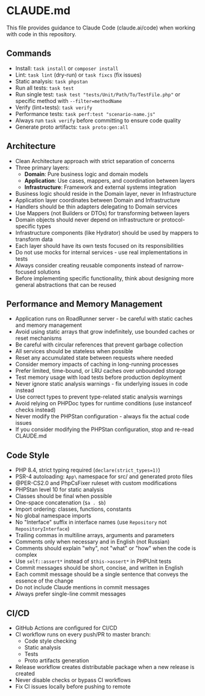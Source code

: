 # CLAUDE.md

This file provides guidance to Claude Code (claude.ai/code) when working with code in this repository.

## Commands
- Install: `task install` or `composer install`
- Lint: `task lint` (dry-run) or `task fixcs` (fix issues)
- Static analysis: `task phpstan`
- Run all tests: `task test`
- Run single test: `task test "tests/Unit/Path/To/TestFile.php"` or specific method with `--filter=methodName`
- Verify (lint+tests): `task verify`
- Performance tests: `task perf:test "scenario-name.js"`
- Always run `task verify` before committing to ensure code quality
- Generate proto artifacts: `task proto:gen:all`

## Architecture
- Clean Architecture approach with strict separation of concerns
- Three primary layers:
  - **Domain**: Pure business logic and domain models
  - **Application**: Use cases, mappers, and coordination between layers
  - **Infrastructure**: Framework and external systems integration
- Business logic should reside in the Domain layer, never in Infrastructure
- Application layer coordinates between Domain and Infrastructure
- Handlers should be thin adapters delegating to Domain services
- Use Mappers (not Builders or DTOs) for transforming between layers
- Domain objects should never depend on infrastructure or protocol-specific types
- Infrastructure components (like Hydrator) should be used by mappers to transform data
- Each layer should have its own tests focused on its responsibilities
- Do not use mocks for internal services - use real implementations in tests
- Always consider creating reusable components instead of narrow-focused solutions
- Before implementing specific functionality, think about designing more general abstractions that can be reused

## Performance and Memory Management
- Application runs on RoadRunner server - be careful with static caches and memory management
- Avoid using static arrays that grow indefinitely, use bounded caches or reset mechanisms
- Be careful with circular references that prevent garbage collection
- All services should be stateless when possible
- Reset any accumulated state between requests where needed
- Consider memory impacts of caching in long-running processes
- Prefer limited, time-bound, or LRU caches over unbounded storage
- Test memory usage with load tests before production deployment
- Never ignore static analysis warnings - fix underlying issues in code instead
- Use correct types to prevent type-related static analysis warnings
- Avoid relying on PHPDoc types for runtime conditions (use instanceof checks instead)
- Never modify the PHPStan configuration - always fix the actual code issues
- If you consider modifying the PHPStan configuration, stop and re-read CLAUDE.md

## Code Style
- PHP 8.4, strict typing required (`declare(strict_types=1)`)
- PSR-4 autoloading: `App\` namespace for src/ and generated proto files
- @PER-CS2.0 and PhpCsFixer ruleset with custom modifications
- PHPStan level 10 for static analysis
- Classes should be final when possible
- One-space concatenation (`$a . $b`)
- Import ordering: classes, functions, constants
- No global namespace imports
- No "Interface" suffix in interface names (use `Repository` not `RepositoryInterface`)
- Trailing commas in multiline arrays, arguments and parameters
- Comments only when necessary and in English (not Russian)
- Comments should explain "why", not "what" or "how" when the code is complex
- Use `self::assert*` instead of `$this->assert*` in PHPUnit tests
- Commit messages should be short, concise, and written in English
- Each commit message should be a single sentence that conveys the essence of the change
- Do not include Claude mentions in commit messages
- Always prefer single-line commit messages

## CI/CD
- GitHub Actions are configured for CI/CD
- CI workflow runs on every push/PR to master branch:
  - Code style checking
  - Static analysis
  - Tests
  - Proto artifacts generation
- Release workflow creates distributable package when a new release is created
- Never disable checks or bypass CI workflows
- Fix CI issues locally before pushing to remote